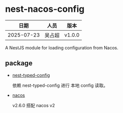 # nest-nacos-config

|日期|人员|版本|
| ---- | ---- | ---- |
|2025-07-23|吴占超|v1.0.0|

A NestJS module for loading configuration from Nacos.

## package

- [nest-typed-config](https://www.npmjs.com/package/nest-typed-config)

  依赖 nest-typed-config 进行 本地 config 读取。
- [nacos](https://www.npmjs.com/package/nacos)

  v2.6.0
  搭配 nacos v2
